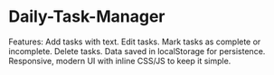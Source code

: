 # Daily-Task-Manager
Features:  Add tasks with text. Edit tasks. Mark tasks as complete or incomplete. Delete tasks. Data saved in localStorage for persistence. Responsive, modern UI with inline CSS/JS to keep it simple.    
